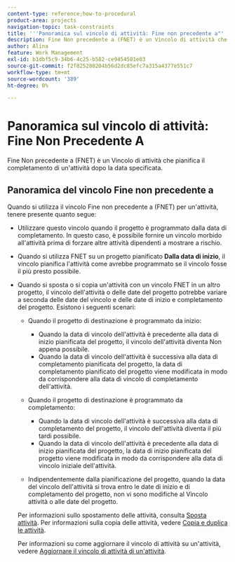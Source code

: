 ```yaml
---
content-type: reference;how-to-procedural
product-area: projects
navigation-topic: task-constraints
title: '''Panoramica sul vincolo di attività: Fine non precedente a"'
description: Fine Non precedente a (FNET) è un Vincolo di attività che pianifica il completamento di un'attività dopo la data specificata.
author: Alina
feature: Work Management
exl-id: b1dbf5c9-34b6-4c25-b582-ce9454501e03
source-git-commit: f2f825280204b56d2dc85efc7a315a4377e551c7
workflow-type: tm+mt
source-wordcount: '389'
ht-degree: 0%

---
```


# Panoramica sul vincolo di attività: Fine Non Precedente A

Fine Non precedente a (FNET) è un Vincolo di attività che pianifica il completamento di un&#39;attività dopo la data specificata.

## Panoramica del vincolo Fine non precedente a

Quando si utilizza il vincolo Fine non precedente a (FNET) per un&#39;attività, tenere presente quanto segue:

* Utilizzare questo vincolo quando il progetto è programmato dalla data di completamento. In questo caso, è possibile fornire un vincolo morbido all&#39;attività prima di forzare altre attività dipendenti a mostrare a rischio.
* Quando si utilizza FNET su un progetto pianificato **Dalla data di inizio**, il vincolo pianifica l&#39;attività come avrebbe programmato se il vincolo fosse il più presto possibile.
* Quando si sposta o si copia un&#39;attività con un vincolo FNET in un altro progetto, il vincolo dell&#39;attività o delle date del progetto potrebbe variare a seconda delle date del vincolo e delle date di inizio e completamento del progetto. Esistono i seguenti scenari:

   * Quando il progetto di destinazione è programmato da inizio:

      * Quando la data di vincolo dell&#39;attività è precedente alla data di inizio pianificata del progetto, il vincolo dell&#39;attività diventa Non appena possibile.
      * Quando la data di vincolo dell&#39;attività è successiva alla data di completamento pianificata del progetto, la data di completamento pianificato del progetto viene modificata in modo da corrispondere alla data di vincolo di completamento dell&#39;attività.
   * Quando il progetto di destinazione è programmato da completamento:

      * Quando la data di vincolo dell&#39;attività è successiva alla data di completamento del progetto, il vincolo dell&#39;attività diventa il più tardi possibile.
      * Quando la data di vincolo dell&#39;attività è precedente alla data di inizio pianificata del progetto, la data di inizio pianificata del progetto viene modificata in modo da corrispondere alla data di vincolo iniziale dell&#39;attività.
   * Indipendentemente dalla pianificazione del progetto, quando la data del vincolo dell&#39;attività si trova entro le date di inizio e di completamento del progetto, non vi sono modifiche al Vincolo attività o alle date del progetto.

   Per informazioni sullo spostamento delle attività, consulta [Sposta attività](../../../manage-work/tasks/manage-tasks/move-tasks.md). Per informazioni sulla copia delle attività, vedere [Copia e duplica le attività](../../../manage-work/tasks/manage-tasks/copy-and-duplicate-tasks.md).

   Per informazioni su come aggiornare il vincolo di attività su un&#39;attività, vedere [Aggiornare il vincolo di attività di un&#39;attività](../../../manage-work/tasks/task-constraints/update-task-constraint-of-task.md).

<!--
<div data-mc-conditions="QuicksilverOrClassic.Draft mode">
<h2>Use the Finish No Earlier Than constraint</h2>
<p>(NOTE: replaced with new article linked above)&nbsp;</p>
<p>To update the Task Constraint to Finish No Earlier Than:</p>
<ol>
<li value="1">Go to a task whose Task Constraint you want to update.</li>
<li value="2"> <p data-mc-conditions="QuicksilverOrClassic.Quicksilver">Click the <strong>More</strong> icon <img src="assets/qs-more-icon-on-an-object.png"> next to the task name, then click <strong>Edit</strong>.</p> </li>
<li value="3"> <p>In the <strong>Overview</strong> section, expand the <strong>Task Constraint</strong> drop-down menu.</p> </li>
<li value="4"> <p>Select <strong>Finish No Earlier Than</strong>.</p> <p> <img src="assets/fnet-350x267.png" alt="FNET.png" style="width: 350;height: 267;"> </p> </li>
<li value="5"> <p>Specify a <strong>Planned Completion Date</strong>.</p> <p>The task must complete no earlier than this date. </p> </li>
<li value="6">Click <strong>Save Changes.</strong> </li>
</ol>
</div>
-->
